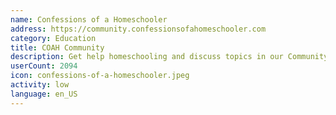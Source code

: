 ```yaml
---
name: Confessions of a Homeschooler
address: https://community.confessionsofahomeschooler.com
category: Education
title: COAH Community
description: Get help homeschooling and discuss topics in our Community Forum
userCount: 2094
icon: confessions-of-a-homeschooler.jpeg
activity: low
language: en_US
---
```

